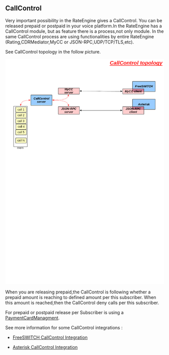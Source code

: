 ## CallControl

  Very important possibility in the RateEngine gives a CallControl.
You can be released prepaid or postpaid in your voice platform.In the RateEngine has a CallControl module,
but as feature there is a process,not only module.
In the same CallControl process are using functionalities by entire RateEngine (Rating,CDRMediator,MyCC or JSON-RPC,UDP/TCP/TLS,etc).

See CallControl topology in the follow picture.

![](png/CallControl.png)


  When you are releasing prepaid,the CallControl is following whether a prepaid amount is reaching to defined amount per this subscriber.
When this amount is reached,then the CallControl deny calls per this subscriber.

  For prepaid or postpaid release per Subscriber is using a [PaymentCardManagment](features.md#PaymentCardManagment).


See more information for some CallControl integrations :

* [FreeSWITCH CallControl Integration](fs_cc.md)

* [Asterisk CallControl Integration](ast_cc.md)